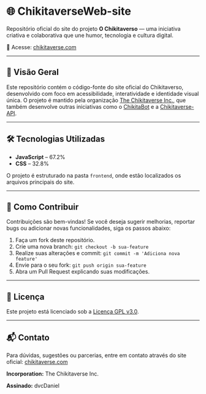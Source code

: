 # 🌐 ChikitaverseWeb-site

Repositório oficial do site do projeto **O Chikitaverso** — uma iniciativa criativa e colaborativa que une humor, tecnologia e cultura digital.

🔗 Acesse: [chikitaverse.com](https://chikitaverse.com)

---

## 📌 Visão Geral

Este repositório contém o código-fonte do site oficial do Chikitaverso, desenvolvido com foco em acessibilidade, interatividade e identidade visual única. O projeto é mantido pela organização [The Chikitaverse Inc.](https://github.com/The-Chikitaverse-Inc), que também desenvolve outras iniciativas como o [ChikitaBot](https://github.com/The-Chikitaverse-Inc/ChikitaBot) e a [Chikitaverse-API](https://github.com/The-Chikitaverse-Inc/Chikitaverse-API).

---

## 🛠️ Tecnologias Utilizadas

* **JavaScript** – 67.2%
* **CSS** – 32.8%

O projeto é estruturado na pasta `frontend`, onde estão localizados os arquivos principais do site.

---

## 🚀 Como Contribuir

Contribuições são bem-vindas! Se você deseja sugerir melhorias, reportar bugs ou adicionar novas funcionalidades, siga os passos abaixo:

1. Faça um fork deste repositório.
2. Crie uma nova branch: `git checkout -b sua-feature`
3. Realize suas alterações e commit: `git commit -m 'Adiciona nova feature'`
4. Envie para o seu fork: `git push origin sua-feature`
5. Abra um Pull Request explicando suas modificações.

---

## 📄 Licença

Este projeto está licenciado sob a [Licença GPL v3.0](https://github.com/The-Chikitaverse-Inc/ChikitaverseWeb-site/blob/main/LICENSE).

---

## 📬 Contato

Para dúvidas, sugestões ou parcerias, entre em contato através do site oficial: [chikitaverse.com](https://chikitaverse.com)

**Incorporation:** The Chikitaverse Inc.

**Assinado:** dvcDaniel
